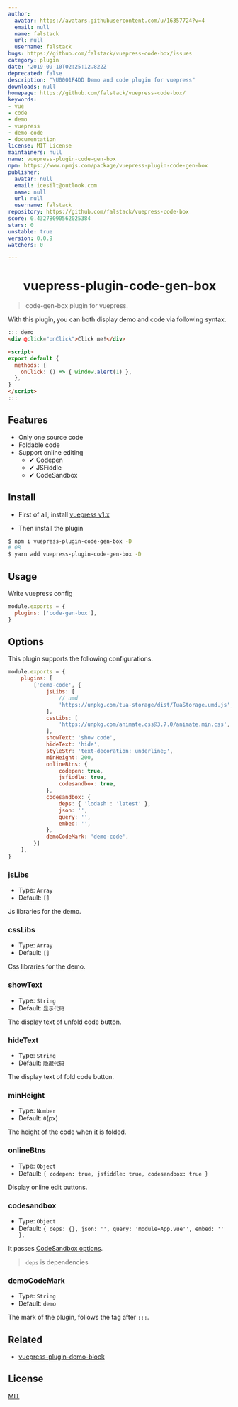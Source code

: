 ```yaml
---
author:
  avatar: https://avatars.githubusercontent.com/u/16357724?v=4
  email: null
  name: falstack
  url: null
  username: falstack
bugs: https://github.com/falstack/vuepress-code-box/issues
category: plugin
date: '2019-09-10T02:25:12.822Z'
deprecated: false
description: "\U0001F4DD Demo and code plugin for vuepress"
downloads: null
homepage: https://github.com/falstack/vuepress-code-box/
keywords:
- vue
- code
- demo
- vuepress
- demo-code
- documentation
license: MIT License
maintainers: null
name: vuepress-plugin-code-gen-box
npm: https://www.npmjs.com/package/vuepress-plugin-code-gen-box
publisher:
  avatar: null
  email: icesilt@outlook.com
  name: null
  url: null
  username: falstack
repository: https://github.com/falstack/vuepress-code-box
score: 0.43278090562025384
stars: 0
unstable: true
version: 0.0.9
watchers: 0

---
```


<h1 align="center">vuepress-plugin-code-gen-box</h1>

> code-gen-box plugin for vuepress.

With this plugin, you can both display demo and code via following syntax.

```md
::: demo
<div @click="onClick">Click me!</div>

<script>
export default {
  methods: {
    onClick: () => { window.alert(1) },
  },
}
</script>
:::
```

## Features
* Only one source code
* Foldable code
* Support online editing
  * ✔ Codepen
  * ✔ JSFiddle
  * ✔ CodeSandbox

## Install

* First of all, install [vuepress v1.x](https://github.com/vuejs/vuepress)

* Then install the plugin

```bash
$ npm i vuepress-plugin-code-gen-box -D
# OR
$ yarn add vuepress-plugin-code-gen-box -D
```

## Usage
Write vuepress config

```js
module.exports = {
  plugins: ['code-gen-box'],
}
```

## Options
This plugin supports the following configurations.

```js
module.exports = {
    plugins: [
        ['demo-code', {
            jsLibs: [
                // umd
                'https://unpkg.com/tua-storage/dist/TuaStorage.umd.js',
            ],
            cssLibs: [
                'https://unpkg.com/animate.css@3.7.0/animate.min.css',
            ],
            showText: 'show code',
            hideText: 'hide',
            styleStr: 'text-decoration: underline;',
            minHeight: 200,
            onlineBtns: {
                codepen: true,
                jsfiddle: true,
                codesandbox: true,
            },
            codesandbox: {
                deps: { 'lodash': 'latest' },
                json: '',
                query: '',
                embed: '',
            },
            demoCodeMark: 'demo-code',
        }]
    ],
}
```

### jsLibs
* Type: `Array`
* Default: `[]`

Js libraries for the demo.

### cssLibs
* Type: `Array`
* Default: `[]`

Css libraries for the demo.

### showText
* Type: `String`
* Default: `显示代码`

The display text of unfold code button.

### hideText
* Type: `String`
* Default: `隐藏代码`

The display text of fold code button.

### minHeight
* Type: `Number`
* Default: `0`(px)

The height of the code when it is folded.

### onlineBtns
* Type: `Object`
* Default: `{ codepen: true, jsfiddle: true, codesandbox: true }`

Display online edit buttons.

### codesandbox
* Type: `Object`
* Default: `{ deps: {}, json: '', query: 'module=App.vue'', embed: '' },`

It passes [CodeSandbox options](https://codesandbox.io/docs/importing#define-api).

> `deps` is dependencies

### demoCodeMark
* Type: `String`
* Default: `demo`

The mark of the plugin, follows the tag after `:::`.

## Related
* [vuepress-plugin-demo-block](https://github.com/xiguaxigua/vuepress-plugin-demo-block)

## License

[MIT](http://opensource.org/licenses/MIT)
